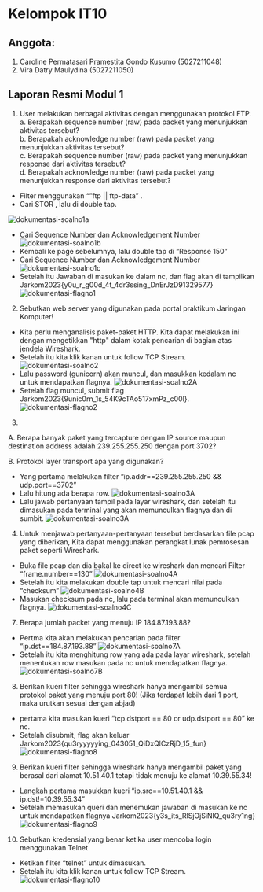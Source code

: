 # Kelompok IT10 #

## Anggota: ##
1. Caroline Permatasari Pramestita Gondo Kusumo (5027211048)
2. Vira Datry Maulydina (5027211050)

## Laporan Resmi Modul 1 ##
1. User melakukan berbagai aktivitas dengan menggunakan protokol FTP.
a. Berapakah sequence number (raw) pada packet yang menunjukkan aktivitas tersebut?     
b. Berapakah acknowledge number (raw) pada packet yang menunjukkan aktivitas tersebut?  
c. Berapakah sequence number (raw) pada packet yang menunjukkan response dari aktivitas tersebut?   
d. Berapakah acknowledge number (raw) pada packet yang menunjukkan response dari aktivitas tersebut?
- Filter menggunakan “”ftp || ftp-data” .
- Cari STOR , lalu di double tap.

![dokumentasi-soalno1a](https://i.ibb.co/M2tKCYY/soal-no-1-a.jpg)
- Cari Sequence Number dan Acknowledgement Number
![dokumentasi-soalno1b](https://i.ibb.co/6wFG9H8/dokumentasi-soal1-C.jpg)
- Kembali ke page sebelumnya, lalu double tap di “Response 150” 
- Cari Sequence Number dan Acknowledgement Number
![dokumentasi-soalno1c](https://i.ibb.co/Tcfbk7V/dokumentasi-soal1-D.jpg)
- Setelah itu Jawaban di masukan ke dalam nc, dan flag akan di tampilkan Jarkom2023{y0u_r_g00d_4t_4dr3ssing_DnErJzD91329577}
![dokumentasi-flagno1](https://i.ibb.co/gRQrPwV/dokumentasi-flagno1.jpg)


2. Sebutkan web server yang digunakan pada portal praktikum Jaringan Komputer!
- Kita perlu menganalisis paket-paket HTTP. Kita dapat melakukan ini dengan mengetikkan "http" dalam kotak pencarian di bagian atas jendela Wireshark.
- Setelah itu kita klik kanan untuk follow TCP Stream.
![dokumentasi-soalno2](https://i.ibb.co/mXkrjYp/dokumentasi-soal2.jpg)
- Lalu password (gunicorn) akan muncul, dan masukkan kedalam nc untuk mendapatkan flagnya.
![dokumentasi-soalno2A](https://i.ibb.co/n0SHSyR/dokumentasi-soal2-A.jpg)
- Setelah flag muncul, submit flag Jarkom2023{9unic0rn_1s_54K9cTAo517xmPz_c00l}.
![dokumentasi-flagno2](https://i.ibb.co/0mZSXvp/dokumentasi-flagno2.jpg)

3.
A. Berapa banyak paket yang tercapture dengan IP source maupun destination address adalah 239.255.255.250 dengan port 3702?

B. Protokol layer transport apa yang digunakan?
- Yang pertama melakukan filter “ip.addr==239.255.255.250 && udp.port==3702”
- Lalu hitung ada berapa row.
![dokumentasi-soalno3A](https://i.ibb.co/XtNCF5p/dokumentasi-soal3-A.jpg)
- Lalu jawab pertanyaan tampil pada layar wireshark, dan setelah itu dimasukan pada terminal yang akan memunculkan flagnya dan di sumbit.
![dokumentasi-soalno3A](https://i.ibb.co/kKd2MmX/dokumentasi-flagno3.jpg)


4. Untuk menjawab pertanyaan-pertanyaan tersebut berdasarkan file pcap yang diberikan, Kita dapat menggunakan perangkat lunak pemrosesan paket seperti Wireshark.
- Buka file pcap dan dia bakal ke direct ke wireshark dan mencari Filter “frame.number==130”
![dokumentasi-soalno4A](https://i.ibb.co/TkFjtGp/dokumentasi-soal4-A.jpg)
- Setelah itu kita melakukan double tap untuk mencari nilai pada “checksum”
![dokumentasi-soalno4B](https://i.ibb.co/TmFnXN6/dokumentasi-soal4-B.jpg)
- Masukan checksum pada nc, lalu pada terminal akan memunculkan flagnya.
![dokumentasi-soalno4C](https://i.ibb.co/KXXGdyx/dokumentasi-flagno4.jpg)


7. Berapa jumlah packet yang menuju IP 184.87.193.88?
- Pertma kita akan melakukan pencarian pada filter “ip.dst==184.87.193.88”
![dokumentasi-soalno7A](https://i.ibb.co/ZSf496Y/dokumentasi-soal7-A.jpg)
- Setelah itu kita menghitung row yang ada pada layar wireshark, setelah menentukan row masukan pada nc untuk mendapatkan flagnya.
![dokumentasi-soalno7B](https://i.ibb.co/Fkpn3pk/dokumentasi-flag7.jpg)

8. Berikan kueri filter sehingga wireshark hanya mengambil semua protokol paket yang menuju port 80! (Jika terdapat lebih dari 1 port, maka urutkan sesuai dengan abjad)
- pertama kita masukan kueri “tcp.dstport == 80 or udp.dstport == 80” ke nc.
- Setelah disubmit, flag akan keluar Jarkom2023{qu3ryyyyying_043051_QiDxQlCzRjD_15_fun}
![dokumentasi-flagno8](https://i.ibb.co/dfRn1w4/dokumentasi-flagno8.jpg)

9. Berikan kueri filter sehingga wireshark hanya mengambil paket yang berasal dari alamat 10.51.40.1 tetapi tidak menuju ke alamat 10.39.55.34!
- Langkah pertama masukkan kueri “ip.src==10.51.40.1 && ip.dst!=10.39.55.34”
- Setelah memasukan queri dan menemukan jawaban di masukan ke nc untuk mendapatkan flagnya  Jarkom2023{y3s_its_RlSjOjSiNlQ_qu3ry1ng}
![dokumentasi-flagno9](https://i.ibb.co/p3YntMw/dokumentasi-flagno9.jpg)


10. Sebutkan kredensial yang benar ketika user mencoba login menggunakan Telnet
- Ketikan filter “telnet” untuk dimasukan.
- Setelah itu kita klik kanan untuk follow TCP Stream.
![dokumentasi-flagno10](https://i.ibb.co/61FXjxc/dokumentasi-flagno10.jpg)

























